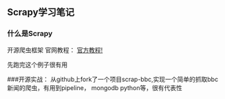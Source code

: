 ## Scrapy学习笔记
### 什么是Scrapy
开源爬虫框架
官网教程：
[官方教程!](https://doc.scrapy.org/en/latest/intro/tutorial.html#)

先跑完这个例子很有用


###开源实战：
从github上fork了一个项目scrap-bbc,实现一个简单的抓取bbc新闻的爬虫，有用到pipeline， mongodb python等，很有代表性
